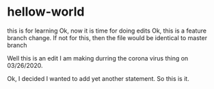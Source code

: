 # hellow-world
this is for learning
Ok, now it is time for doing edits
Ok, this is a feature branch change. If not for this, then the file would be identical to master branch

Well this is an edit I am making durring the corona virus thing on 03/26/2020.

Ok, I decided I wanted to add yet another statement. So this is it.
